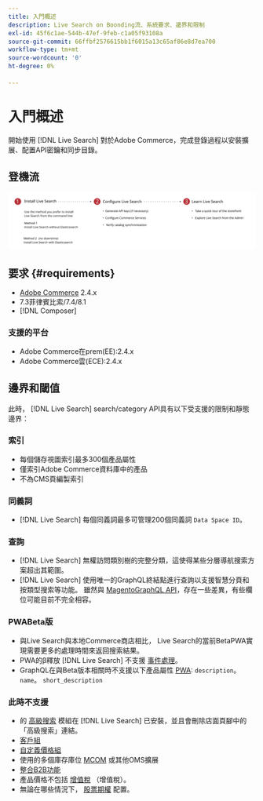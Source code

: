 ```yaml
---
title: 入門概述
description: Live Search on Boonding流、系統要求、邊界和限制
exl-id: 45f6c1ae-544b-47ef-9feb-c1a05f93108a
source-git-commit: 66ffbf2576615bb1f6015a13c65af86e8d7ea700
workflow-type: tm+mt
source-wordcount: '0'
ht-degree: 0%

---
```


# 入門概述

開始使用 [!DNL Live Search] 對於Adobe Commerce，完成登錄過程以安裝擴展、配置API密鑰和同步目錄。

## 登機流

![[!DNL Live Search] 附圖](assets/onboarding-flow.svg)

## 要求 {#requirements}

* [Adobe Commerce](https://magento.com/products/magento-commerce) 2.4.x
* 7.3菲律賓比索/7.4/8.1
* [!DNL Composer]

### 支援的平台

* Adobe Commerce在prem(EE):2.4.x
* Adobe Commerce雲(ECE):2.4.x

## 邊界和閾值

此時， [!DNL Live Search] search/category API具有以下受支援的限制和靜態邊界：

### 索引

* 每個儲存視圖索引最多300個產品屬性
* 僅索引Adobe Commerce資料庫中的產品
* 不為CMS頁編製索引

### 同義詞

* [!DNL Live Search] 每個同義詞最多可管理200個同義詞 `Data Space ID`。

### 查詢

* [!DNL Live Search] 無權訪問類別樹的完整分類，這使得某些分層導航搜索方案超出其範圍。
* [!DNL Live Search] 使用唯一的GraphQL終結點進行查詢以支援智慧分頁和按類型搜索等功能。 雖然與 [MagentoGraphQL API](https://devdocs.magento.com/guides/v2.4/graphql)，存在一些差異，有些欄位可能目前不完全相容。

### PWABeta版

* 與Live Search與本地Commerce商店相比， Live Search的當前BetaPWA實現需要更多的處理時間來返回搜索結果。
* PWA的β釋放 [!DNL Live Search] 不支援 [事件處理](https://devdocs.magento.com/shared-services/storefront-events-sdk.html)。
* GraphQL在與Beta版本相關時不支援以下產品屬性 [PWA](https://developer.adobe.com/commerce/pwa-studio/): `description`。 `name`。 `short_description`

### 此時不支援

* 的 [高級搜索](https://docs.magento.com/user-guide/catalog/search-advanced.html) 模組在 [!DNL Live Search] 已安裝，並且會刪除店面頁腳中的「高級搜索」連結。
* [客戶組](https://docs.magento.com/user-guide/customers/customer-groups.html)
* [自定義價格組](https://docs.magento.com/user-guide/catalog/product-price-group.html)
* 使用的多個庫存庫位 [MCOM](https://docs.magento.com/user-guide/mcom.html) 或其他OMS擴展
* [整合B2B功能](https://business.adobe.com/products/magento/b2b-ecommerce.html)
* 產品價格不包括 [增值稅](https://docs.magento.com/user-guide/tax/vat.html) （增值稅）。
* 無論在哪些情況下， [股票期權](https://docs.magento.com/user-guide/catalog/inventory-options-global.html) 配置。

